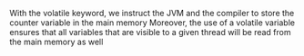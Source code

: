 With the volatile keyword, we instruct the JVM and the compiler to store 
the counter variable in the main memory
Moreover, the use of a volatile variable ensures that all variables that are visible to a given thread 
will be read from the main memory as well
